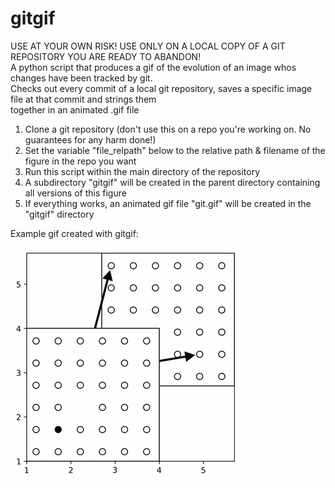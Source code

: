 # gitgif

USE AT YOUR OWN RISK! USE ONLY ON A LOCAL COPY OF A GIT REPOSITORY YOU ARE READY TO ABANDON!  
A python script that produces a gif of the evolution of an image whos changes have been tracked by git.  
Checks out every commit of a local git repository, saves a specific image file at that commit and strings them  
together in an animated .gif file

1. Clone a git repository (don't use this on a repo you're working on. No guarantees for any harm done!)
2. Set the variable "file_relpath" below to the relative path & filename of the figure in the repo you want
3. Run this script within the main directory of the repository
4. A subdirectory "gitgif" will be created in the parent directory containing all versions of this figure
5. If everything works, an animated gif file "git.gif" will be created in the "gitgif" directory

Example gif created with gitgif:

![Example .gif](https://github.com/nortonph/gitgif/blob/main/example.gif)
